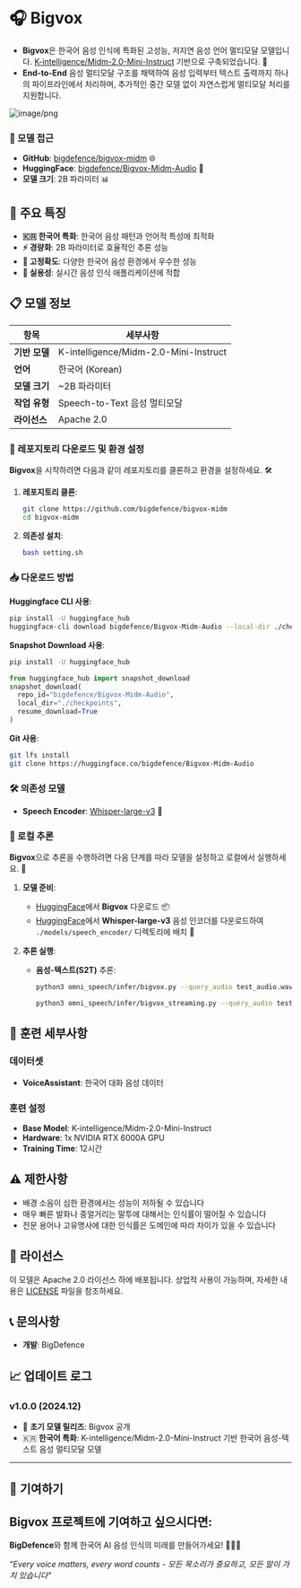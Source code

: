 # 🎧 Bigvox

- **Bigvox**은 한국어 음성 인식에 특화된 고성능, 저지연 음성 언어 멀티모달 모델입니다. [K-intelligence/Midm-2.0-Mini-Instruct](https://huggingface.co/K-intelligence/Midm-2.0-Mini-Instruct) 기반으로 구축되었습니다. 🚀
- **End-to-End** 음성 멀티모달 구조를 채택하여 음성 입력부터 텍스트 출력까지 하나의 파이프라인에서 처리하며, 추가적인 중간 모델 없이 자연스럽게 멀티모달 처리를 지원합니다.


![image/png](https://cdn-uploads.huggingface.co/production/uploads/653494138bde2fae198fe89e/lpKXgUWIh7USbCOgSii-_.png)

### 📂 모델 접근
- **GitHub**: [bigdefence/bigvox-midm](https://github.com/bigdefence/bigvox-midm) 🌐
- **HuggingFace**: [bigdefence/Bigvox-Midm-Audio](https://huggingface.co/bigdefence/Bigvox-Midm-Audio) 🤗
- **모델 크기**: 2B 파라미터 📊

## 🌟 주요 특징

- **🇰🇷 한국어 특화**: 한국어 음성 패턴과 언어적 특성에 최적화
- **⚡ 경량화**: 2B 파라미터로 효율적인 추론 성능
- **🎯 고정확도**: 다양한 한국어 음성 환경에서 우수한 성능
- **🔧 실용성**: 실시간 음성 인식 애플리케이션에 적합

## 📋 모델 정보

| 항목 | 세부사항 |
|------|----------|
| **기반 모델** | K-intelligence/Midm-2.0-Mini-Instruct |
| **언어** | 한국어 (Korean) |
| **모델 크기** | ~2B 파라미터 |
| **작업 유형** | Speech-to-Text 음성 멀티모달 |
| **라이선스** | Apache 2.0 |

### 🔧 레포지토리 다운로드 및 환경 설정

**Bigvox**을 시작하려면 다음과 같이 레포지토리를 클론하고 환경을 설정하세요. 🛠️

1. **레포지토리 클론**:
   ```bash
   git clone https://github.com/bigdefence/bigvox-midm
   cd bigvox-midm
   ```

2. **의존성 설치**:
   ```bash
   bash setting.sh
   ```

### 📥 다운로드 방법

**Huggingface CLI 사용**:
```bash
pip install -U huggingface_hub
huggingface-cli download bigdefence/Bigvox-Midm-Audio --local-dir ./checkpoints
```

**Snapshot Download 사용**:
```bash
pip install -U huggingface_hub
```
```python
from huggingface_hub import snapshot_download
snapshot_download(
  repo_id="bigdefence/Bigvox-Midm-Audio",
  local_dir="./checkpoints",
  resume_download=True
)
```

**Git 사용**:
```bash
git lfs install
git clone https://huggingface.co/bigdefence/Bigvox-Midm-Audio
```

### 🛠️ 의존성 모델
- **Speech Encoder**: [Whisper-large-v3](https://huggingface.co/openai/whisper-large-v3) 🎤

### 🔄 로컬 추론

**Bigvox**으로 추론을 수행하려면 다음 단계를 따라 모델을 설정하고 로컬에서 실행하세요. 📡

1. **모델 준비**:
   - [HuggingFace](https://huggingface.co/bigdefence/Bigvox-Midm-Audio)에서 **Bigvox** 다운로드 📦
   - [HuggingFace](https://huggingface.co/openai/whisper-large-v3)에서 **Whisper-large-v3** 음성 인코더를 다운로드하여 `./models/speech_encoder/` 디렉토리에 배치 🎤

2. **추론 실행**:
   - **음성-텍스트(S2T)** 추론:
     ```bash
     python3 omni_speech/infer/bigvox.py --query_audio test_audio.wav
     ```
     ```bash
     python3 omni_speech/infer/bigvox_streaming.py --query_audio test_audio.wav
     ```

## 🔧 훈련 세부사항

### 데이터셋
- **VoiceAssistant**: 한국어 대화 음성 데이터

### 훈련 설정
- **Base Model**: K-intelligence/Midm-2.0-Mini-Instruct
- **Hardware**: 1x NVIDIA RTX 6000A GPU
- **Training Time**: 12시간

## ⚠️ 제한사항

- 배경 소음이 심한 환경에서는 성능이 저하될 수 있습니다
- 매우 빠른 발화나 중얼거리는 말투에 대해서는 인식률이 떨어질 수 있습니다
- 전문 용어나 고유명사에 대한 인식률은 도메인에 따라 차이가 있을 수 있습니다

## 📜 라이선스

이 모델은 Apache 2.0 라이선스 하에 배포됩니다. 상업적 사용이 가능하며, 자세한 내용은 [LICENSE](LICENSE) 파일을 참조하세요.


## 📞 문의사항

- **개발**: BigDefence

## 📈 업데이트 로그

### v1.0.0 (2024.12)
- 🎉 **초기 모델 릴리즈**: Bigvox 공개
- 🇰🇷 **한국어 특화**: K-intelligence/Midm-2.0-Mini-Instruct 기반 한국어 음성-텍스트 음성 멀티모달 모델
---

## 🤝 기여하기

**Bigvox** 프로젝트에 기여하고 싶으시다면:
---

**BigDefence**와 함께 한국어 AI 음성 인식의 미래를 만들어가세요! 🚀🇰🇷

*"Every voice matters, every word counts - 모든 목소리가 중요하고, 모든 말이 가치 있습니다"*
